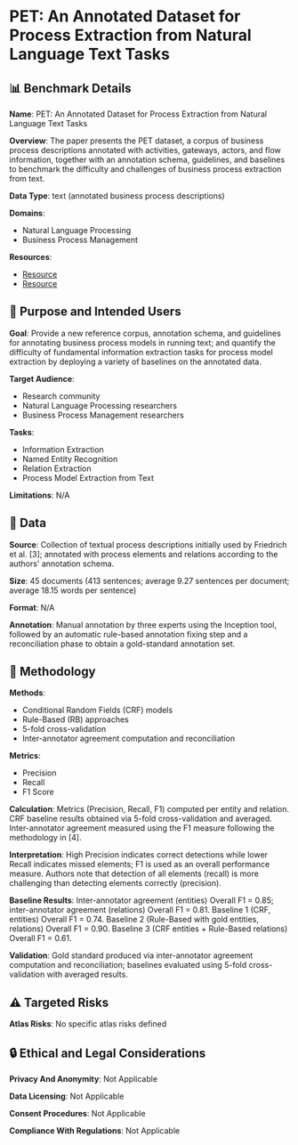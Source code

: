 # PET: An Annotated Dataset for Process Extraction from Natural Language Text Tasks

## 📊 Benchmark Details

**Name**: PET: An Annotated Dataset for Process Extraction from Natural Language Text Tasks

**Overview**: The paper presents the PET dataset, a corpus of business process descriptions annotated with activities, gateways, actors, and flow information, together with an annotation schema, guidelines, and baselines to benchmark the difficulty and challenges of business process extraction from text.

**Data Type**: text (annotated business process descriptions)

**Domains**:
- Natural Language Processing
- Business Process Management

**Resources**:
- [Resource](https://pdi.fbk.eu/pet-dataset)
- [Resource](https://huggingface.co/datasets/patriziobellan/PET)

## 🎯 Purpose and Intended Users

**Goal**: Provide a new reference corpus, annotation schema, and guidelines for annotating business process models in running text; and quantify the difficulty of fundamental information extraction tasks for process model extraction by deploying a variety of baselines on the annotated data.

**Target Audience**:
- Research community
- Natural Language Processing researchers
- Business Process Management researchers

**Tasks**:
- Information Extraction
- Named Entity Recognition
- Relation Extraction
- Process Model Extraction from Text

**Limitations**: N/A

## 💾 Data

**Source**: Collection of textual process descriptions initially used by Friedrich et al. [3]; annotated with process elements and relations according to the authors' annotation schema.

**Size**: 45 documents (413 sentences; average 9.27 sentences per document; average 18.15 words per sentence)

**Format**: N/A

**Annotation**: Manual annotation by three experts using the Inception tool, followed by an automatic rule-based annotation fixing step and a reconciliation phase to obtain a gold-standard annotation set.

## 🔬 Methodology

**Methods**:
- Conditional Random Fields (CRF) models
- Rule-Based (RB) approaches
- 5-fold cross-validation
- Inter-annotator agreement computation and reconciliation

**Metrics**:
- Precision
- Recall
- F1 Score

**Calculation**: Metrics (Precision, Recall, F1) computed per entity and relation. CRF baseline results obtained via 5-fold cross-validation and averaged. Inter-annotator agreement measured using the F1 measure following the methodology in [4].

**Interpretation**: High Precision indicates correct detections while lower Recall indicates missed elements; F1 is used as an overall performance measure. Authors note that detection of all elements (recall) is more challenging than detecting elements correctly (precision).

**Baseline Results**: Inter-annotator agreement (entities) Overall F1 = 0.85; inter-annotator agreement (relations) Overall F1 = 0.81. Baseline 1 (CRF, entities) Overall F1 = 0.74. Baseline 2 (Rule-Based with gold entities, relations) Overall F1 = 0.90. Baseline 3 (CRF entities + Rule-Based relations) Overall F1 = 0.61.

**Validation**: Gold standard produced via inter-annotator agreement computation and reconciliation; baselines evaluated using 5-fold cross-validation with averaged results.

## ⚠️ Targeted Risks

**Atlas Risks**:
No specific atlas risks defined

## 🔒 Ethical and Legal Considerations

**Privacy And Anonymity**: Not Applicable

**Data Licensing**: Not Applicable

**Consent Procedures**: Not Applicable

**Compliance With Regulations**: Not Applicable

